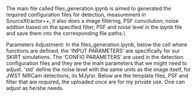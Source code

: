 The main file called files_generation.ipynb is aimed to generated the required configuration files for detection, measurement in SourceXtractor++, it also does a image filtering, PSF convolution, noise addtion based on the specified filter, PSF and noise level in the ipynb file and save them into the corresponding file paths.\

Parameters Adjustment:
In the files_generation.ipynb, below the cell where functions are defined, the 'INPUT PARAMETERS' are specifically for our SKIRT simulations. The 'CONFIG PARAMETERS' are used in the detection configuration files and they are the main parameters that we might need to adjust. 'std' define the noise level with the same units as the image itself, for JWST NIRCam detections, its MJy/sr.
Below are the template files, PSF and filter that are required, the uploaded once are for my private use. One can adjust as he/she needs.
